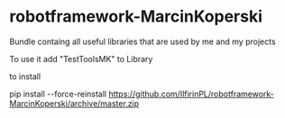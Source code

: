 # robotframework-MarcinKoperski
Bundle containg all useful libraries that are used by me and my projects

To use it add "TestToolsMK" to Library 

to install

pip install --force-reinstall https://github.com/IlfirinPL/robotframework-MarcinKoperski/archive/master.zip
